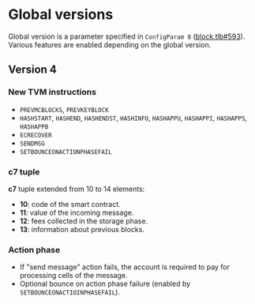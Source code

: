 # Global versions
Global version is a parameter specified in `ConfigParam 8` ([block.tlb#593](https://github.com/newton-blockchain/ton/blob/master/crypto/block/block.tlb#L593)).
Various features are enabled depending on the global version.

## Version 4

### New TVM instructions
* `PREVMCBLOCKS`, `PREVKEYBLOCK`
* `HASHSTART`, `HASHEND`, `HASHENDST`, `HASHINFO`, `HASHAPPU`, `HASHAPPI`, `HASHAPPS`, `HASHAPPB`
* `ECRECOVER`
* `SENDMSG`
* `SETBOUNCEONACTIONPHASEFAIL`

### c7 tuple
**c7** tuple extended from 10 to 14 elements:
* **10**: code of the smart contract.
* **11**: value of the incoming message.
* **12**: fees collected in the storage phase.
* **13**: information about previous blocks.

### Action phase
* If "send message" action fails, the account is required to pay for processing cells of the message.
* Optional bounce on action phase failure (enabled by `SETBOUNCEONACTIOINPHASEFAIL`).